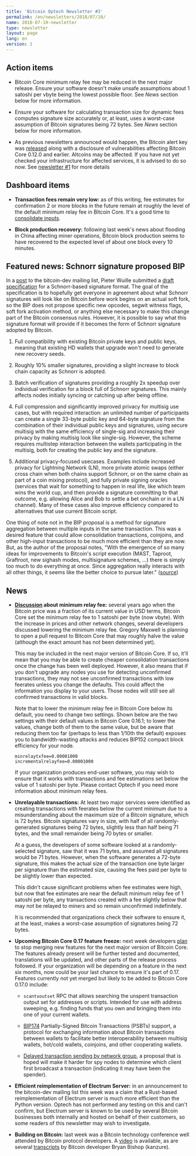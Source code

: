 ```yaml
---
title: 'Bitcoin Optech Newsletter #3'
permalink: /en/newsletters/2018/07/10/
name: 2018-07-10-newsletter
type: newsletter
layout: page
lang: en
version: 1
---
```

## Action items

- Bitcoin Core minimum relay fee may be reduced in the next major
  release.  Ensure your software doesn't make unsafe assumptions about 1
  satoshi per vbyte being the lowest possible floor.  See *News* section
  below for more information.

- Ensure your software for calculating transaction size for dynamic fees
  computes signature size accurately or, at least, uses a worst-case
  assumption of Bitcoin signatures being 72 bytes.  See *News* section
  below for more information.

- As previous newsletters announced would happen, the Bitcoin alert
  key was [released][alert released] along with a disclosure of
  vulnerabilities affecting Bitcoin Core 0.12.0 and earlier.  Altcoins
  may be affected.  If you have not yet checked your infrastructure for
  affected services, it is advised to do so now.  See [newsletter #1][]
  for more details

[alert released]: https://lists.linuxfoundation.org/pipermail/bitcoin-dev/2018-July/016189.html
[newsletter #1]: https://bitcoinops.org/en/newsletters/2018/06/26/

## Dashboard items

- **Transaction fees remain very low:** as of this writing, fee
  estimates for confirmation 2 or more blocks in the future remain at
  roughly the level of the default minimum relay fee in Bitcoin Core.
  It's a good time to [consolidate inputs][].

[consolidate inputs]: https://en.bitcoin.it/wiki/Techniques_to_reduce_transaction_fees#Consolidation

- **Block production recovery:** following last week's news about
  flooding in China affecting miner operations, Bitcoin block production
  seems to have recovered to the expected level of about one block every
  10 minutes.

## Featured news: Schnorr signature proposed BIP

In a [post][schnorr post] to the bitcoin-dev mailing list, Pieter Wuille
submitted a [draft specification][schnorr draft] for a Schnorr-based
signature format.  The goal of the specification is to hopefully get
everyone in agreement about what Schnorr signatures will look like on
Bitcoin before work begins on an actual soft fork, so the BIP does not
propose specific new opcodes, segwit witness flags, soft fork activation
method, or anything else necessary to make this change part of the
Bitcoin consensus rules.  However, it is possible to say what this signature
format will provide if it becomes the form of Schnorr signature adopted by
Bitcoin.

[schnorr post]: https://lists.linuxfoundation.org/pipermail/bitcoin-dev/2018-July/016203.html
[schnorr draft]: https://github.com/sipa/bips/blob/bip-schnorr/bip-schnorr.mediawiki

1. Full compatibility with existing Bitcoin private keys and public
   keys, meaning that existing HD wallets that upgrade won't need to
   generate new recovery seeds.

2. Roughly 10% smaller signatures, providing a slight increase to
   block chain capacity as Schnorr is adopted.

3. Batch verification of signatures providing a roughly 2x speedup
   over individual verification for a block full of Schnorr
   signatures.  This mainly affects nodes initially syncing or
   catching up after being offline.

4. Full compression and significantly improved privacy for multisig use
   cases, but with required interaction: an unlimited number of
   participants can create a single 33-byte public key and 64-byte
   signature from the combination of their individual public keys and
   signatures, using secure multisig with the same efficiency of
   single-sig and increasing their privacy by making multisig look like
   single-sig.  However, the scheme requires multistep interaction
   between the wallets participating in the multisig, both for creating
   the public key and the signature.

5. Additional privacy-focused usecases.  Examples include increased
   privacy for Lightning Network (LN), more private atomic swaps (either
   cross chain when both chains support Schnorr, or on the same chain as
   part of a coin mixing protocol), and fully private signing oracles
   (services that wait for something to happen in real life, like which
   team wins the world cup, and then provide a signature committing to
   that outcome, e.g. allowing Alice and Bob to settle a bet onchain or
   in a LN channel).  Many of these cases also improve efficiency
   compared to alternatives that use current Bitcoin script.

One thing of note not in the BIP proposal is a method for signature
aggregation between multiple inputs in the same transaction.  This was a
desired feature that could allow consolidation transactions, coinjoins,
and other high-input transactions to be much more efficient than they
are now.  But, as the author of the proposal notes, "With the emergence of
so many ideas for improvements to Bitcoin's script execution (MAST,
Taproot, Graftroot, new sighash modes, multisignature schemes, ...)
there is simply too much to do everything at once. Since aggregation
really interacts with all other things, it seems like the better choice
to pursue later." ([source][pwuille comment])

[pwuille comment]: https://www.reddit.com/r/Bitcoin/comments/8wmj5b/pieter_wuille_submits_schnorr_signatures_bip/e1wwriq/

## News

- **[Discussion][min fee discussion] about minimum relay fee:** several
  years ago when the Bitcoin price was a fraction of its current value
  in USD terms, Bitcoin Core set the minimum relay fee to 1 satoshi per
  byte (now vbyte).  With the increase in prices and other network
  changes, several developers discussed lowering the minimum relay fee.
  Gregory Maxwell is planning to open a pull request to Bitcoin Core
  that may roughly halve the value (although the exact amount has not
  been determined yet).

    This may be included in the next major version of Bitcoin Core.  If
    so, it'll mean that you may be able to create cheaper consolidation
    transactions once the change has been well deployed.  However, it
    also means that if you don't upgrade any nodes you use for detecting
    unconfirmed transactions, they may not see unconfirmed transactions
    with low feerates unless you change the defaults.  This could affect
    the information you display to your users.  Those nodes will still
    see all confirmed transactions in valid blocks.

    Note that to lower the minimum relay fee in Bitcoin Core below its
    default, you need to change two settings.  Shown below are the two
    settings with their default values in Bitcoin Core 0.16.1; to lower
    the values, change both of them to the same value, but be aware that
    reducing them too far (perhaps to less than 1/10th the default)
    exposes you to bandwidth-wasting attacks and reduces BIP152 compact
    block efficiency for your node.

      minrelaytxfee=0.00001000
      incrementalrelayfee=0.00001000

    If your organization produces end-user software, you may wish to
    ensure that it works with transactions and fee estimations set below
    the value of 1 satoshi per byte.  Please contact Optech if you need
    more information about minimum relay fees.

[min fee discussion]: http://www.erisian.com.au/meetbot/bitcoin-core-dev/2018/bitcoin-core-dev.2018-07-05-19.22.log.html#l-24

- **Unrelayable transactions:** At least two major services were
  identified as creating transactions with feerates below the current
  minimum due to a misunderstanding about the maximum size of a Bitcoin
  signature, which is 72 bytes.  Bitcoin signatures vary in size, with
  half of all randomly-generated signatures being 72 bytes, slightly
  less than half being 71 bytes, and the small remainder being 70 bytes
  or smaller.

    At a guess, the developers of some software looked at a
    randomly-selected signature, saw that it was 71 bytes, and assumed
    all signatures would be 71 bytes.  However, when the software
    generates a 72-byte signature, this makes the actual size of the
    transaction one byte larger per signature than the estimated size,
    causing the fees paid per byte to be slightly lower than expected.

    This didn't cause significant problems when fee estimates were high,
    but now that fee estimates are near the default minimum relay fee of
    1 satoshi per byte, any transactions created with a fee slightly
    below that may not be relayed to miners and so remain unconfirmed
    indefinitely.

    It is recommended that organizations check their software to ensure
    it, at the least, makes a worst-case assumption of signatures being
    72 bytes.

- **Upcoming Bitcoin Core 0.17 feature freeze:** next week developers
  [plan][#12624] to stop merging new features for the next major
  version of Bitcoin Core.  The features already present will be further
  tested and documented, translations will be updated, and other parts
  of the release process followed.  If your organization will be
  depending on a feature in the next six months, now could be your last
  chance to ensure it's part of 0.17.  Features currently not yet merged
  but likely to be added to Bitcoin Core 0.17.0 include:

    - `scantxoutset` RPC that allows searching the unspent transaction
      output set for addresses or scripts.  Intended for use with
      address sweeping, e.g. finding funds that you own and bringing
      them into one of your current wallets.

    - [BIP174][] Partially-Signed Bitcoin Transactions (PSBTs) support,
      a protocol for exchanging information about Bitcoin transactions
      between wallets to facilitate better interoperability between
      multisig wallets, hot/cold wallets, coinjoins, and other
      cooperating wallets.

    - [Delayed transaction sending by network group][#13298], a proposal that is
      hoped will make it harder for spy nodes to determine which client
      first broadcast a transaction (indicating it may have been the
      spender).

[#12624]: https://github.com/bitcoin/bitcoin/issues/12624
[BIP174]: https://github.com/bitcoin/bips/blob/master/bip-0174.mediawiki
[#13298]: https://github.com/bitcoin/bitcoin/issues/13298

- **Efficient reimplementation of Electrum Server:** in an announcement
  to the bitcoin-dev mailing list this week was a claim that a
  Rust-based reimplementation of Electrum server is much more efficient
  than the Python version.  Optech has not performed any testing on this
  and can't confirm, but Electrum server is known to be used by several
  Bitcoin businesses both internally and hosted on behalf of their
  customers, so some readers of this newsletter may wish to investigate.

- **Building on Bitcoin:** last week was a Bitcoin technology conference
  well attended by Bitcoin protocol developers.  A [video][bob video]
  is available, as are several [transcripts][bob transcripts] by Bitcoin
  developer Bryan Bishop (kanzure).

[bob video]: https://www.youtube.com/watch?v=XORDEX-RrAI
[bob transcripts]: http://diyhpl.us/wiki/transcripts/building-on-bitcoin/2018/
